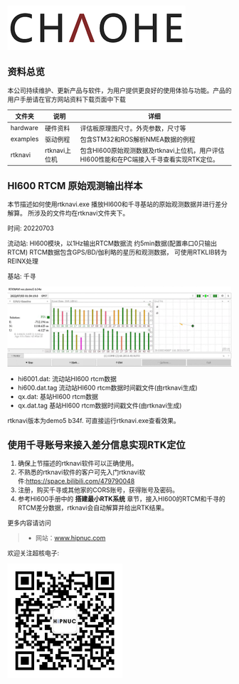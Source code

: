 ![](img/logo.png)

## 资料总览


本公司持续维护、更新产品与软件，为用户提供更良好的使用体验与功能。产品的用户手册请在官方网站资料下载页面中下载

| 文件夹   | 说明          | 详细                                                         |
| -------- | ------------- | ------------------------------------------------------------ |
| hardware | 硬件资料      | 评估板原理图尺寸。外壳参数，尺寸等                           |
| examples | 驱动例程      | 包含STM32和ROS解析NMEA数据的例程                             |
| rtknavi  | rtknavi上位机 | 包含HI600原始观测数据及rtknavi上位机，用户评估HI600性能和在PC端接入千寻查看实现RTK定位。 |



## HI600 RTCM 原始观测输出样本

本节描述如何使用rtknavi.exe 播放HI600和千寻基站的原始观测数据并进行差分解算。  所涉及的文件均在rtknavi文件夹下。


时间: 20220703

流动站: HI600模块，以1Hz输出RTCM数据流 约5min数据(配置串口0只输出RTCM) RTCM数据包含GPS/BD/伽利略的星历和观测数据， 可使用RTKLIB转为REINX处理

基站: 千寻



![](img/rtknavi.png)



* hi6001.dat: 流动站HI600 rtcm数据
* hi600.dat.tag 流动站HI600 rtcm数据时间戳文件(由rtknavi生成)
* qx.dat: 基站HI600 rtcm数据
* qx.dat.tag 基站HI600 rtcm数据时间戳文件(由rtknavi生成)

rtknavi版本为demo5 b34f.   可直接运行rtknavi.exe查看效果。



## 使用千寻账号来接入差分信息实现RTK定位

1. 确保上节描述的rtknavi软件可以正确使用。
2. 不熟悉的rtknavi软件的客户可先入门rtknavi软件:https://space.bilibili.com/479790048
3. 注册，购买千寻或其他家的CORS账号，获得账号及密码。
4. 参考HI600手册中的 **搭建最小RTK系统** 章节，接入HI600的RTCM和千寻的RTCM差分数据，rtknavi会自动解算并给出RTK结果。



更多内容请访问

> * 网站：www.hipnuc.com

欢迎关注超核电子:

![](img/qrcode_for_gh_1d8b6b51409d_258.jpg)

